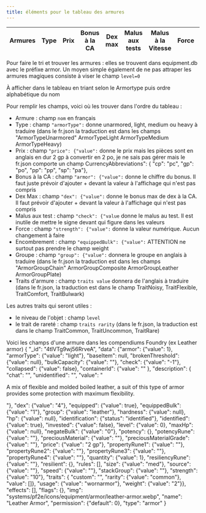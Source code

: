 ```yaml
---
title: éléments pour le tableau des armures
---
```

| Armures | Type | Prix | Bonus à la CA | Dex max | Malus aux tests | Malus à la Vitesse | Force | Encombrement | Groupe | Traits d’armure |
|:--------|:----:|:----:|:-------------:|:-------:|:---------------:|:------------------:|:-----:|:-------------|:------:|:---------------:|


Pour faire le tri et trouver les armures : elles se trouvent dans equipment.db avec le préfixe armor.
Un moyen simple également de ne pas attraper les armures magiques consiste à viser le champ `level=0` 

À afficher dans le tableau en triant selon le Armortype puis ordre alphabétique du nom

Pour remplir les champs, voici où les trouver dans l'ordre du tableau :
- Armure : champ `nom` en français
- Type : champ `"armorType":` donne unarmored, light, medium ou heavy à traduire (dans le fr.json la traduction est dans les champs "ArmorTypeUnarmored" ArmorTypeLight ArmorTypeMedium ArmorTypeHeavy)
- Prix : champ `"price": {"value":` donne le prix mais les pièces sont en anglais en dur 2 gp à convertir en 2 po, je ne sais pas gérer mais le fr.json comporte un champ CurrencyAbbreviations": {
      "cp": "pc",
      "gp": "po",
      "pp": "pp",
      "sp": "pa"},
- Bonus à la CA : champ `"armor": {"value":` donne le chiffre du bonus. Il faut juste prévoir d'ajouter + devant la valeur à l'affichage qui n'est pas compris
- Dex Max : champ `"dex": {"value":` donne le bonus max de dex à la CA. Il faut prévoir d'ajouter + devant la valeur à l'affichage qui n'est pas compris
- Malus aux test : champ  `"check": {"value` donne le malus au test. Il est inutile de mettre le signe devant qui figure dans les valeurs
- Force : champ `"strength": {"value":` donne la valeur numérique. Aucun changement à faire
- Encombrement : champ `"equippedBulk": {"value":` ATTENTION ne surtout pas prendre le champ weight
- Groupe : champ `"group": {"value":` donnera le groupe en anglais à traduire (dans le fr.json la traduction est dans les champs "ArmorGroupChain" ArmorGroupComposite ArmorGroupLeather ArmorGroupPlate)
- Traits d'armure : champ `traits value` donnera de l'anglais à traduire (dans le fr.json, la traduction est dans le champ TraitNoisy, TraitFlexible, TraitComfort, TraitBulwark) 

Les autres traits qui seront utiles :
- le niveau de l'objet : champ `level`
- le trait de rareté : champ `traits rarity` (dans le fr.json, la traduction est dans le champ TraitCommon, TraitUncommon, TraitRare)

Voici les champs d'une armure dans les compendiums Foundry (ex Leather armor)
{
    "_id": "4tIVTg9wj56RrveA", 
    "data": {"armor": {"value": 1},
        "armorType": {"value": "light"},
        "baseItem": null,
        "brokenThreshold": {"value": null},
        "bulkCapacity": {"value": ""},
        "check": {"value": "-1"},
        "collapsed": {"value": false},
        "containerId": {"value": ""        },
        "description": {
            "chat": "",
            "unidentified": "",
            "value": "<p>A mix of flexible and molded boiled leather, a suit of this type of armor provides some protection with maximum flexibility.</p>"},
        "dex": {"value": "4"},
        "equipped": {"value": true},
        "equippedBulk": {"value": "1"},
        "group": {"value": "leather"},
        "hardness": {"value": null},
        "hp": {"value": null},
        "identification": {"status": "identified"},
        "identified": {"value": true},
        "invested": {"value": false},
        "level": {"value": 0},
        "maxHp": {"value": null},
        "negateBulk": {"value": "0"},
        "potency": {},
        "potencyRune": {"value": ""},
        "preciousMaterial": {"value": ""},
        "preciousMaterialGrade": {"value": ""},
        "price": {"value": "2 gp"},
        "propertyRune1": {"value": ""},
        "propertyRune2": {"value": ""},
        "propertyRune3": {"value": ""},
        "propertyRune4": {"value": ""},
        "quantity": {"value": 1},
        "resiliencyRune": {"value": ""},
        "resilient": {},
        "rules": [],
        "size": {"value": "med"},
        "source": {"value": ""},
        "speed": {"value": ""},
        "stackGroup": {"value": ""},
        "strength": {"value": "10"},
        "traits": {
            "custom": "",
            "rarity": {"value": "common"},
            "value": []},
        "usage": {"value": "wornarmor"},
        "weight": {"value": "2"}},
    "effects": [],
    "flags": {},
    "img": "systems/pf2e/icons/equipment/armor/leather-armor.webp",
    "name": "Leather Armor",
    "permission": {"default": 0},
    "type": "armor"
}
